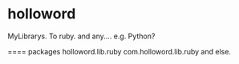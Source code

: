 holloword
=========

MyLibrarys.
To ruby.
and any.... e.g. Python?

====
packages
	holloword.lib.ruby
	com.holloword.lib.ruby
	and else.